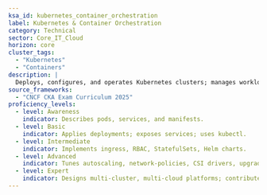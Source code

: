 ```yaml
---
ksa_id: kubernetes_container_orchestration
label: Kubernetes & Container Orchestration
category: Technical
sector: Core_IT_Cloud
horizon: core
cluster_tags:
  - "Kubernetes"
  - "Containers"
description: |
  Deploys, configures, and operates Kubernetes clusters; manages workloads, networking, storage, and security; automates Helm/ArgoCD deployments.
source_frameworks:
  - "CNCF CKA Exam Curriculum 2025"
proficiency_levels:
  - level: Awareness
    indicator: Describes pods, services, and manifests.
  - level: Basic
    indicator: Applies deployments; exposes services; uses kubectl.
  - level: Intermediate
    indicator: Implements ingress, RBAC, StatefulSets, Helm charts.
  - level: Advanced
    indicator: Tunes autoscaling, network-policies, CSI drivers, upgrades.
  - level: Expert
    indicator: Designs multi-cluster, multi-cloud platforms; contributes upstream.
---
```

